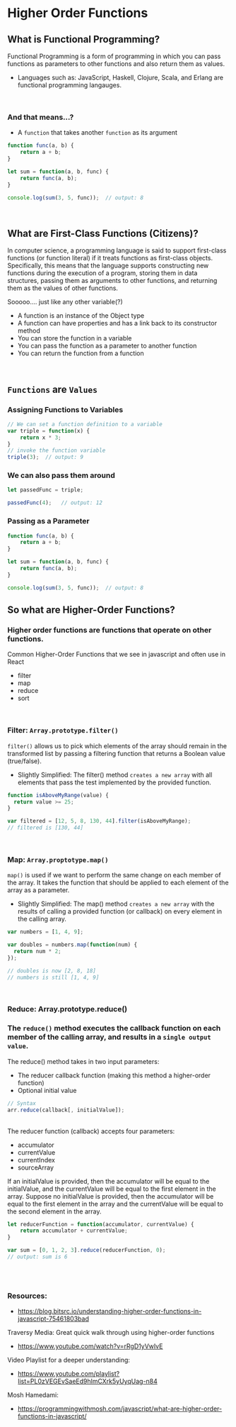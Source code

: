 # Higher Order Functions

## What is Functional Programming?

Functional Programming is a form of programming in which you can pass functions as parameters to other functions and also return them as values.

- Languages such as: JavaScript, Haskell, Clojure, Scala, and Erlang are functional programming langauges.

&nbsp;  
### And that means...?
* A `function` that takes another `function` as its argument

```javascript
function func(a, b) {
    return a + b;
}

let sum = function(a, b, func) {
    return func(a, b);
}

console.log(sum(3, 5, func));  // output: 8
```

&nbsp;  
## What are First-Class Functions (Citizens)?

In computer science, a programming language is said to support first-class functions (or function literal) if it treats functions as first-class objects. Specifically, this means that the language supports constructing new functions during the execution of a program, storing them in data structures, passing them as arguments to other functions, and returning them as the values of other functions.

Sooooo.... just like any other variable(?)

* A function is an instance of the Object type
* A function can have properties and has a link back to its constructor method
* You can store the function in a variable
* You can pass the function as a parameter to another function
* You can return the function from a function

&nbsp;  
## `Functions` are `Values`

### Assigning Functions to Variables
```javascript
// We can set a function definition to a variable
var triple = function(x) {
    return x * 3;
}
// invoke the function variable
triple(3);  // output: 9
```
### We can also pass them around
```javascript
let passedFunc = triple;

passedFunc(4);   // output: 12
```

### Passing as a Parameter
```javascript
function func(a, b) {
    return a + b;
}

let sum = function(a, b, func) {
    return func(a, b);
}

console.log(sum(3, 5, func));  // output: 8
```

## So what are Higher-Order Functions?

### Higher order functions are functions that operate on other functions.

Common Higher-Order Functions that we see in javascript and often use in React
* filter
* map
* reduce
* sort

&nbsp;  
### Filter: `Array.prototype.filter()`
`filter()` allows us to pick which elements of the array should remain in the transformed list by passing a filtering function that returns a Boolean value (true/false). 

* Slightly Simplified: The filter() method `creates a new array` with all elements that pass the test implemented by the provided function.

```javascript
function isAboveMyRange(value) {
  return value >= 25;
}

var filtered = [12, 5, 8, 130, 44].filter(isAboveMyRange);
// filtered is [130, 44]
```



&nbsp;  
### Map: `Array.proptotype.map()`
`map()` is used if we want to perform the same change on each member of the array. It takes the function that should be applied to each element of the array as a parameter.

* Slightly Simplified: The map() method `creates a new array` with the results of calling a provided function (or callback) on every element in the calling array.

```javascript
var numbers = [1, 4, 9];

var doubles = numbers.map(function(num) {
  return num * 2;
});

// doubles is now [2, 8, 18]
// numbers is still [1, 4, 9]
```
&nbsp;  
### Reduce: Array.prototype.reduce()

### The `reduce()` method executes the callback function on each member of the calling array, and results in a `single output value`. 

The reduce() method takes in two input parameters:

* The reducer callback function (making this method a higher-order function)
* Optional initial value

```javascript
// Syntax
arr.reduce(callback[, initialValue]);
```
&nbsp;  
The reducer function (callback) accepts four parameters:

* accumulator
* currentValue
* currentIndex
* sourceArray

If an initialValue is provided, then the accumulator will be equal to the initialValue, and the currentValue will be equal to the first element in the array. Suppose no initialValue is provided, then the accumulator will be equal to the first element in the array and the currentValue will be equal to the second element in the array.


```javascript
let reducerFunction = function(accumulator, currentValue) {
    return accumulator + currentValue;
}

var sum = [0, 1, 2, 3].reduce(reducerFunction, 0);
// output: sum is 6
```

&nbsp;   
#

### Resources: 

* https://blog.bitsrc.io/understanding-higher-order-functions-in-javascript-75461803bad

Traversy Media: Great quick walk through using higher-order functions
* https://www.youtube.com/watch?v=rRgD1yVwIvE

Video Playlist for a deeper understanding:
* https://www.youtube.com/playlist?list=PL0zVEGEvSaeEd9hlmCXrk5yUyqUag-n84

Mosh Hamedami:
* https://programmingwithmosh.com/javascript/what-are-higher-order-functions-in-javascript/



